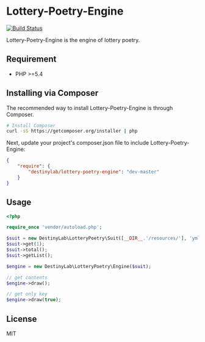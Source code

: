 # Lottery-Poetry-Engine

[![Build Status](https://travis-ci.org/DestinyLab/lottery-poetry-engine.svg)](https://travis-ci.org/DestinyLab/lottery-poetry-engine)

Lottery-Poetry-Engine is the engine of lottery poetry.

## Requirement

 - PHP >=5.4

## Installing via Composer

The recommended way to install Lottery-Poetry-Engine is through Composer.

```bash
# Install Composer
curl -sS https://getcomposer.org/installer | php
```

Next, update your project's composer.json file to include Lottery-Poetry-Engine:

```json
{
    "require": {
        "destinylab/lottery-poetry-engine": "dev-master"
    }
}
```

## Usage

```php
<?php

require_once 'vendor/autoload.php';

$suit = new DestinyLab\LotteryPoetry\Suit([__DIR__.'/resources/'], 'yml');
$suit->get(1);
$suit->total();
$suit->getList();

$engine = new DestinyLab\LotteryPoetry\Engine($suit);

// get contents
$engine->draw();

// get only key
$engine->draw(true);
```

## License

MIT